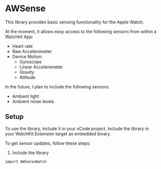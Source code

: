 # AWSense
This library provides basic sensing functionality for the Apple Watch. 

At the moment, it allows easy access to the following sensors from within a Watchkit App:
* Heart rate
* Raw Accelerometer
* Device Motion:
  * Gyroscope
  * Linear Accelerometer
  * Gravity
  * Attitude
  
In the future, I plan to include the following sensors:
* Ambient light
* Ambient noise levels

## Setup

To use the library, include it in your xCode project. Include the library in your WatchKit Extension target as embedded binary. 

To get sensor updates, follow these steps:

1. Include the library

`
import AWSenseWatch
`

